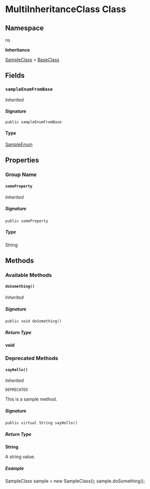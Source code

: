 # MultiInheritanceClass Class

## Namespace
ns

**Inheritance**

[SampleClass](../samplegroup/SampleClass.md) < [BaseClass](../miscellaneous/BaseClass.md)

## Fields
### `sampleEnumFromBase`

*Inherited*

#### Signature
```apex
public sampleEnumFromBase
```

#### Type
[SampleEnum](../sample-enums/SampleEnum.md)

## Properties
### Group Name
#### `someProperty`

*Inherited*

##### Signature
```apex
public someProperty
```

##### Type
String

## Methods
### Available Methods
#### `doSomething()`

*Inherited*

##### Signature
```apex
public void doSomething()
```

##### Return Type
**void**

### Deprecated Methods
#### `sayHello()`

*Inherited*

`DEPRECATED`

This is a sample method.

##### Signature
```apex
public virtual String sayHello()
```

##### Return Type
**String**

A string value.

##### Example
SampleClass sample &#x3D; new SampleClass(); 
sample.doSomething();